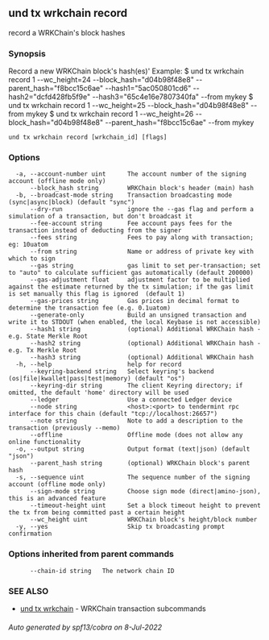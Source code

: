 ## und tx wrkchain record

record a WRKChain's block hashes

### Synopsis

Record a new WRKChain block's hash(es)'
Example:
$ und tx wrkchain record 1 --wc_height=24 --block_hash="d04b98f48e8" --parent_hash="f8bcc15c6ae" --hash1="5ac050801cd6" --hash2="dcfd428fb5f9e" --hash3="65c4e16e7807340fa" --from mykey
$ und tx wrkchain record 1 --wc_height=25 --block_hash="d04b98f48e8" --from mykey
$ und tx wrkchain record 1 --wc_height=26 --block_hash="d04b98f48e8" --parent_hash="f8bcc15c6ae" --from mykey

```
und tx wrkchain record [wrkchain_id] [flags]
```

### Options

```
  -a, --account-number uint      The account number of the signing account (offline mode only)
      --block_hash string        WRKChain block's header (main) hash
  -b, --broadcast-mode string    Transaction broadcasting mode (sync|async|block) (default "sync")
      --dry-run                  ignore the --gas flag and perform a simulation of a transaction, but don't broadcast it
      --fee-account string       Fee account pays fees for the transaction instead of deducting from the signer
      --fees string              Fees to pay along with transaction; eg: 10uatom
      --from string              Name or address of private key with which to sign
      --gas string               gas limit to set per-transaction; set to "auto" to calculate sufficient gas automatically (default 200000)
      --gas-adjustment float     adjustment factor to be multiplied against the estimate returned by the tx simulation; if the gas limit is set manually this flag is ignored  (default 1)
      --gas-prices string        Gas prices in decimal format to determine the transaction fee (e.g. 0.1uatom)
      --generate-only            Build an unsigned transaction and write it to STDOUT (when enabled, the local Keybase is not accessible)
      --hash1 string             (optional) Additional WRKChain hash - e.g. State Merkle Root
      --hash2 string             (optional) Additional WRKChain hash - e.g. Tx Merkle Root
      --hash3 string             (optional) Additional WRKChain hash
  -h, --help                     help for record
      --keyring-backend string   Select keyring's backend (os|file|kwallet|pass|test|memory) (default "os")
      --keyring-dir string       The client Keyring directory; if omitted, the default 'home' directory will be used
      --ledger                   Use a connected Ledger device
      --node string              <host>:<port> to tendermint rpc interface for this chain (default "tcp://localhost:26657")
      --note string              Note to add a description to the transaction (previously --memo)
      --offline                  Offline mode (does not allow any online functionality
  -o, --output string            Output format (text|json) (default "json")
      --parent_hash string       (optional) WRKChain block's parent hash
  -s, --sequence uint            The sequence number of the signing account (offline mode only)
      --sign-mode string         Choose sign mode (direct|amino-json), this is an advanced feature
      --timeout-height uint      Set a block timeout height to prevent the tx from being committed past a certain height
      --wc_height uint           WRKChain block's height/block number
  -y, --yes                      Skip tx broadcasting prompt confirmation
```

### Options inherited from parent commands

```
      --chain-id string   The network chain ID
```

### SEE ALSO

* [und tx wrkchain](und_tx_wrkchain.md)	 - WRKChain transaction subcommands

###### Auto generated by spf13/cobra on 8-Jul-2022
